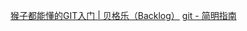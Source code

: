 [猴子都能懂的GIT入门 | 贝格乐（Backlog）](https://backlog.com/git-tutorial/cn/)
[git - 简明指南](https://rogerdudler.github.io/git-guide/index.zh.html)
